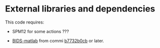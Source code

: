 # External libraries and dependencies

This code requires:

-   SPM12 for some actions ???

-   [BIDS-matlab](https://github.com/bids-standard/bids-matlab) from commi
    [b7732b0cb](https://github.com/bids-standard/bids-matlab/commit/b7732b0cb2103ee0cfa095ee604bee4086844cad)
    or later.
